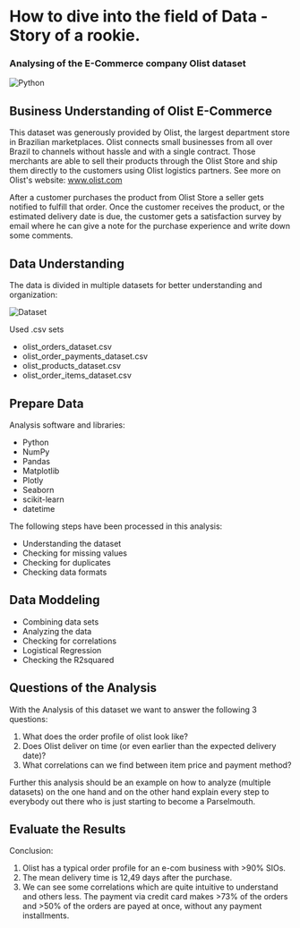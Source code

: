 # How to dive into the field of Data - Story of a rookie.
### Analysing of the E-Commerce company Olist dataset
![Python](https://files.realpython.com/media/wxPython-GUI-Tutorial_Watermarked.917be5fbbf2c.jpg)
## Business Understanding of Olist E-Commerce
This dataset was generously provided by Olist, the largest department store in Brazilian marketplaces. Olist connects small businesses from all over Brazil to channels without hassle and with a single contract. Those merchants are able to sell their products through the Olist Store and ship them directly to the customers using Olist logistics partners. See more on Olist's website: www.olist.com

After a customer purchases the product from Olist Store a seller gets notified to fulfill that order. Once the customer receives the product, or the estimated delivery date is due, the customer gets a satisfaction survey by email where he can give a note for the purchase experience and write down some comments.

## Data Understanding 
The data is divided in multiple datasets for better understanding and organization:

![Dataset](https://i.imgur.com/HRhd2Y0.png)

Used .csv sets
- olist_orders_dataset.csv
- olist_order_payments_dataset.csv
- olist_products_dataset.csv
- olist_order_items_dataset.csv

## Prepare Data

Analysis software and libraries:

- Python
- NumPy
- Pandas
- Matplotlib
- Plotly
- Seaborn
- scikit-learn
- datetime

The following steps have been processed in this analysis:

- Understanding the dataset
- Checking for missing values 
- Checking for duplicates
- Checking data formats


## Data Moddeling

- Combining data sets
- Analyzing the data
- Checking for correlations
- Logistical Regression
- Checking the R2squared

## Questions of the Analysis
With the Analysis of this dataset we want to answer the following 3 questions:
1) What does the order profile of olist look like?
2) Does Olist deliver on time (or even earlier than the expected delivery date)?
3) What correlations can we find between item price and payment method?

Further this analysis should be an example on how to analyze (multiple datasets) on the one hand and on the other hand explain every step to everybody out there who is just starting to become a Parselmouth.

## Evaluate the Results

Conclusion:
1) Olist has a typical order profile for an e-com business with >90% SIOs.
2) The mean delivery time is 12,49  days after the purchase.
3) We can see some correlations which are quite intuitive to understand and others less. The payment via credit card makes >73% of the orders and >50% of the orders are payed at once, without any payment installments.

